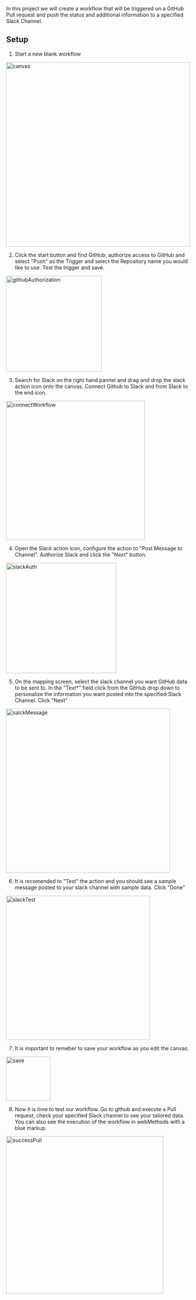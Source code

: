 In this project we will create a workflow that will be triggered on a GitHub Pull request and push the status and additional information to a specified Slack Channel.

## Setup

1. Start a new blank workflow 

<img width="500" alt="canvas" src="https://user-images.githubusercontent.com/52167245/60035125-1b514c00-967a-11e9-9579-dbd69d6958ae.PNG">

2. Click the start button and find GitHub, authorize access to GitHub and select "Push" as the Trigger and select the Repository name you would like to use. Test the trigger and save.

<img width="260" alt="githubAuthorization" src="https://user-images.githubusercontent.com/52167245/60036024-3fae2800-967c-11e9-88fe-869a53bdf0d0.PNG">

3. Search for Slack on the right hand pannel and drag and drop the slack action icon onto the canvas. Connect Github to Slack and from Slack to the end icon.

<img width="377" alt="connectWorkflow" src="https://user-images.githubusercontent.com/52167245/60037079-b4826180-967e-11e9-86c5-62d4172189d3.PNG">

4. Open the Slack action icon, configure the action to "Post Message to Channel". Authorize Slack and click the "Next" button.

<img width="299" alt="slackAuth" src="https://user-images.githubusercontent.com/52167245/60039014-c4507480-9683-11e9-9317-9e0758c57594.PNG">

5. On the mapping screen, select the slack channel you want GitHub data to be sent to. In the "Text*" field click from the GitHub drop down to personalize the information you want posted into the specified Slack Channel. Click "Next"

<img width="445" alt="salckMessage" src="https://user-images.githubusercontent.com/52167245/60039242-417be980-9684-11e9-9ffc-cad8bdbe92b4.PNG">

6. It is recomended to "Test" the action and you should see a sample message posted to your slack channel with sample data. Click "Done"

<img width="391" alt="slackTest" src="https://user-images.githubusercontent.com/52167245/60039564-05955400-9685-11e9-89e0-8e344dfad3fa.PNG">

7. It is important to remeber to save your workflow as you edit the canvas. 

<img width="120" alt="save" src="https://user-images.githubusercontent.com/52167245/60039800-979d5c80-9685-11e9-8815-bd4cf602c4f3.PNG">

8. Now it is time to test our workflow. Go to github and execute a Pull request, check your specified Slack channel to see your tailored data. You can also see the execution of the workflow in webMethods with a blue markup.

<img width="427" alt="successPull" src="https://user-images.githubusercontent.com/52167245/60040084-31650980-9686-11e9-8ae2-20bfff2d9ea7.PNG">
